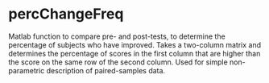 # percChangeFreq
Matlab function to compare pre- and post-tests, to determine the percentage of subjects who have improved.
Takes a two-column matrix and determines the percentage of scores in the first column that are higher than 
the score on the same row of the second column. Used for simple non-parametric description of paired-samples
data.
